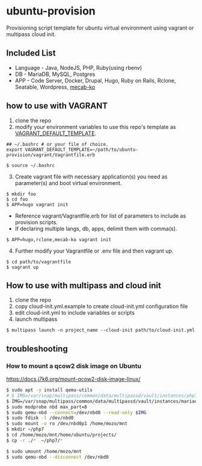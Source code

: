 # ubuntu-provision

Provisioning script template for ubuntu virtual environment using vagrant or multipass cloud init.

## Included List

* Language - Java, NodeJS, PHP, Ruby(using rbenv)
* DB - MariaDB, MySQL, Postgres
* APP - Code Server, Docker, Drupal, Hugo, Ruby on Rails, Rclone, Seatable, Wordpress, [mecab-ko](https://bitbucket.org/eunjeon/mecab-ko/src/master/README.md)

## how to use with VAGRANT

1. clone the repo
2. modify your environment variables to use this repo's template as [VAGRANT_DEFAULT_TEMPLATE](https://www.vagrantup.com/docs/other/environmental-variables#vagrant_default_template).

```
## ~/.bashrc # or your file of choice.
export VAGRANT_DEFAULT_TEMPLATE=~/path/to/ubuntu-provision/vagrant/Vagrantfile.erb
```

```
$ source ~/.bashrc
```

3. Create vagrant file with necessary application(s) you need as parameter(s) and boot virtual environment. 
```
$ mkdir foo
$ cd foo
$ APP=hugo vagrant init
```
* Reference vagrant/Vagrantfile.erb for list of parameters to include as provision scripts.
* If declaring multiple langs, db, apps, delimit them with comma(s).
```
$ APP=hugo,rclone,mecab-ko vagrant init
```

4. Further modify your Vagrantfile or .env file and then vagrant up.
```
$ cd path/to/vagrantfile
$ vagrant up 
```

## How to use with multipass and cloud init

1. clone the repo
2. copy cloud-init.yml.example to create cloud-init.yml configuration file
3. edit cloud-init.yml to include variables or scripts
4. launch multipass 
```
$ multipass launch -n project_name --cloud-init path/to/cloud-init.yml
```

## troubleshooting

### How to mount a qcow2 disk image on Ubuntu 

https://docs.j7k6.org/mount-qcow2-disk-image-linux/

```bash
$ sudo apt -y install qemu-utils
# $ IMG=/var/snap/multipass/common/data/multipassd/vault/instances/php7/ubuntu-20.04-server-cloudimg-amd64.img
$ IMG=/var/snap/multipass/common/data/multipassd/vault/instances/mariadb/ubuntu-20.04-server-cloudimg-amd64.img
$ sudo modprobe nbd max_part=8
$ sudo qemu-nbd --connect=/dev/nbd0 --read-only $IMG
$ sudo fdisk -l /dev/nbd0
$ sudo mount -o ro /dev/nbd0p1 /home/mozo/mnt
$ mkdir ~/php7
$ cd /home/mozo/mnt/home/ubuntu/projects/
$ cp -r ./*  ~/php7/*

$ sudo umount /home/mozo/mnt
$ sudo qemu-nbd --disconnect /dev/nbd0
```
